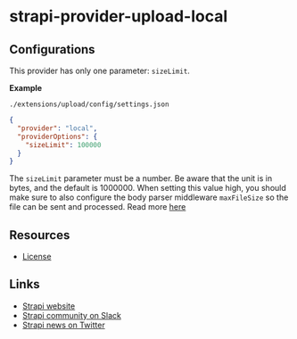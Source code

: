# strapi-provider-upload-local

## Configurations

This provider has only one parameter: `sizeLimit`.

**Example**

`./extensions/upload/config/settings.json`

```json
{
  "provider": "local",
  "providerOptions": {
    "sizeLimit": 100000
  }
}
```

The `sizeLimit` parameter must be a number. Be aware that the unit is in bytes, and the default is 1000000. When setting this value high, you should make sure to also configure the body parser middleware `maxFileSize` so the file can be sent and processed. Read more [here](https://docs.strapi.io/developer-docs/latest/plugins/upload.html#configuration)

## Resources

- [License](LICENSE)

## Links

- [Strapi website](https://strapi.io/)
- [Strapi community on Slack](https://slack.strapi.io)
- [Strapi news on Twitter](https://twitter.com/strapijs)
